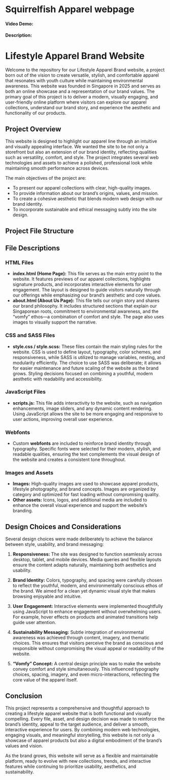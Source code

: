 # Squirrelfish Apparel webpage
#### Video Demo:  <URL HERE>
#### Description:
# Lifestyle Apparel Brand Website

Welcome to the repository for our Lifestyle Apparel Brand website, a project born out of the vision to create versatile, stylish, and comfortable apparel that resonates with youth culture while maintaining environmental awareness. This website was founded in Singapore in 2025 and serves as both an online showcase and a representation of our brand values. The primary goal of this project is to deliver a modern, visually engaging, and user-friendly online platform where visitors can explore our apparel collections, understand our brand story, and experience the aesthetic and functionality of our products.  

## Project Overview

This website is designed to highlight our apparel line through an intuitive and visually appealing interface. We wanted the site to be not only a storefront but also an extension of our brand identity, reflecting qualities such as versatility, comfort, and style. The project integrates several web technologies and assets to achieve a polished, professional look while maintaining smooth performance across devices.  

The main objectives of the project are:  
- To present our apparel collections with clear, high-quality images.  
- To provide information about our brand’s origins, values, and mission.  
- To create a cohesive aesthetic that blends modern web design with our brand identity.  
- To incorporate sustainable and ethical messaging subtly into the site design.  

## Project File Structure


## File Descriptions

### HTML Files
- **index.html (Home Page):** This file serves as the main entry point to the website. It features previews of our apparel collections, highlights signature products, and incorporates interactive elements for user engagement. The layout is designed to guide visitors naturally through our offerings while emphasizing our brand’s aesthetic and core values.  
- **about.html (About Us Page):** This file tells our origin story and shares our brand philosophy. It includes structured sections that explain our Singaporean roots, commitment to environmental awareness, and the “vomfy” ethos—a combination of comfort and style. The page also uses images to visually support the narrative.  

### CSS and SASS Files
- **style.css / style.scss:** These files contain the main styling rules for the website. CSS is used to define layout, typography, color schemes, and responsiveness, while SASS is utilized to manage variables, nesting, and modularity efficiently. The choice to use SASS was deliberate; it allows for easier maintenance and future scaling of the website as the brand grows. Styling decisions focused on combining a youthful, modern aesthetic with readability and accessibility.  

### JavaScript Files
- **scripts.js:** This file adds interactivity to the website, such as navigation enhancements, image sliders, and any dynamic content rendering. Using JavaScript allows the site to be more engaging and responsive to user actions, improving overall user experience.  

### Webfonts
- Custom **webfonts** are included to reinforce brand identity through typography. Specific fonts were selected for their modern, stylish, and readable qualities, ensuring the text complements the visual design of the website and creates a consistent tone throughout.  

### Images and Assets
- **Images:** High-quality images are used to showcase apparel products, lifestyle photography, and brand concepts. Images are organized by category and optimized for fast loading without compromising quality.  
- **Other assets:** Icons, logos, and additional media are included to enhance the overall visual experience and support the website’s branding.  

## Design Choices and Considerations

Several design choices were made deliberately to achieve the balance between style, usability, and brand messaging:  

1. **Responsiveness:** The site was designed to function seamlessly across desktop, tablet, and mobile devices. Media queries and flexible layouts ensure the content adapts naturally, maintaining both aesthetics and usability.  

2. **Brand Identity:** Colors, typography, and spacing were carefully chosen to reflect the youthful, modern, and environmentally conscious ethos of the brand. We aimed for a clean yet dynamic visual style that makes browsing enjoyable and intuitive.  

3. **User Engagement:** Interactive elements were implemented thoughtfully using JavaScript to enhance engagement without overwhelming users. For example, hover effects on products and animated transitions help guide user attention.  

4. **Sustainability Messaging:** Subtle integration of environmental awareness was achieved through content, imagery, and thematic choices. This ensures that visitors perceive the brand as conscious and responsible without compromising the visual appeal or readability of the website.  

5. **“Vomfy” Concept:** A central design principle was to make the website convey comfort and style simultaneously. This influenced typography choices, spacing, imagery, and even micro-interactions, reflecting the core value of the apparel itself.  

## Conclusion

This project represents a comprehensive and thoughtful approach to creating a lifestyle apparel website that is both functional and visually compelling. Every file, asset, and design decision was made to reinforce the brand’s identity, appeal to the target audience, and deliver a smooth, interactive experience for users. By combining modern web technologies, engaging visuals, and meaningful storytelling, this website is not only a showcase of apparel products but also a digital embodiment of the brand’s values and vision.  

As the brand grows, this website will serve as a flexible and maintainable platform, ready to evolve with new collections, trends, and interactive features while continuing to prioritize usability, aesthetics, and sustainability.


